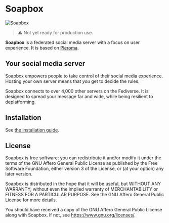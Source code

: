 # Soapbox

![Soapbox](https://soapbox.pub/blog/soapbox-fe-v1.2-release/soapbox-fe-1.2-screenshot.png)

> :warning: Not yet ready for production use.

**Soapbox** is a federated social media server with a focus on user experience.
It is based on [Pleroma](https://pleroma.social/).

## Your social media server

Soapbox empowers people to take control of their social media experience.
Hosting your own server means that *you* get to decide the rules.

Soapbox connects to over 4,000 other servers on the Fediverse.
It is designed to spread your message far and wide, while being resilient to deplatforming.

## Installation

See [the installation guide](https://gitlab.com/soapbox-pub/soapbox/-/blob/develop/docs/installation/ubuntu_en.md).

## License

Soapbox is free software: you can redistribute it and/or modify
it under the terms of the GNU Affero General Public License as published by
the Free Software Foundation, either version 3 of the License, or
(at your option) any later version.

Soapbox is distributed in the hope that it will be useful,
but WITHOUT ANY WARRANTY; without even the implied warranty of
MERCHANTABILITY or FITNESS FOR A PARTICULAR PURPOSE.  See the
GNU Affero General Public License for more details.

You should have received a copy of the GNU Affero General Public License
along with Soapbox.  If not, see <https://www.gnu.org/licenses/>.
